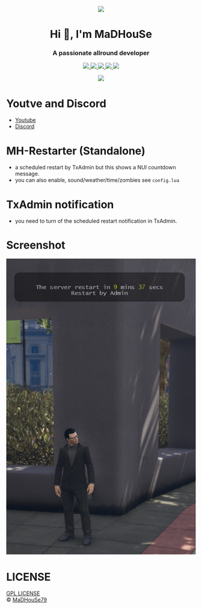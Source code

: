 <p align="center">
    <img width="140" src="https://icons.iconarchive.com/icons/iconarchive/red-orb-alphabet/128/Letter-M-icon.png" />  
    <h1 align="center">Hi 👋, I'm MaDHouSe</h1>
    <h3 align="center">A passionate allround developer </h3>    
</p>

<p align="center">
  <a href="https://github.com/MaDHouSe79/mh-restarter/issues">
    <img src="https://img.shields.io/github/issues/MaDHouSe79/mh-restarter"/> 
  </a>
  <a href="https://github.com/MaDHouSe79/mh-restarter/watchers">
    <img src="https://img.shields.io/github/watchers/MaDHouSe79/mh-restarter"/> 
  </a> 
  <a href="https://github.com/MaDHouSe79/mh-restarter/network/members">
    <img src="https://img.shields.io/github/forks/MaDHouSe79/mh-restarter"/> 
  </a>  
  <a href="https://github.com/MaDHouSe79/mh-restarter/stargazers">
    <img src="https://img.shields.io/github/stars/MaDHouSe79/mh-restarter?color=white"/> 
  </a>
  <a href="https://github.com/MaDHouSe79/mh-restarter/blob/main/LICENSE">
    <img src="https://img.shields.io/github/license/MaDHouSe79/mh-restarter?color=black"/> 
  </a>      
</p>

<p align="center">
  <img alig src="https://github-profile-trophy.vercel.app/?username=MaDHouSe79&margin-w=15&column=6" />
</p>

# Youtve and Discord
- [Youtube](https://www.youtube.com/@MaDHouSe79)
- [Discord](https://discord.gg/vJ9EukCmJQ)

# MH-Restarter (Standalone)
- a scheduled restart by TxAdmin but this shows a NUI countdown message.
- you can also enable, sound/weather/time/zombies see `config.lua`

# TxAdmin notification
- you need to turn of the scheduled restart notification in TxAdmin.

# Screenshot
![alttext](https://github.com/MaDHouSe79/mh-restarter/blob/main/screenshots/Schermafbeelding%202024-04-05%20094144.png?raw=true)

# LICENSE
[GPL LICENSE](./LICENSE)<br />
&copy; [MaDHouSe79](https://www.youtube.com/@MaDHouSe79)
